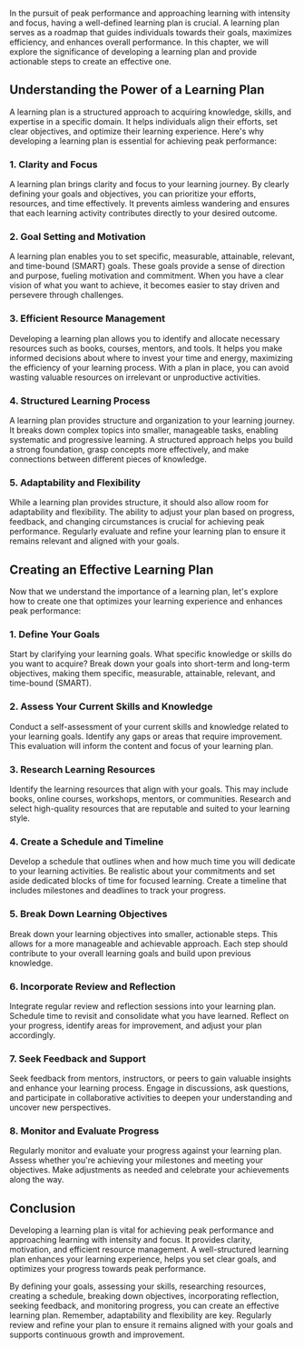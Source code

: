 
In the pursuit of peak performance and approaching learning with intensity and focus, having a well-defined learning plan is crucial. A learning plan serves as a roadmap that guides individuals towards their goals, maximizes efficiency, and enhances overall performance. In this chapter, we will explore the significance of developing a learning plan and provide actionable steps to create an effective one.

Understanding the Power of a Learning Plan
------------------------------------------

A learning plan is a structured approach to acquiring knowledge, skills, and expertise in a specific domain. It helps individuals align their efforts, set clear objectives, and optimize their learning experience. Here's why developing a learning plan is essential for achieving peak performance:

### 1. Clarity and Focus

A learning plan brings clarity and focus to your learning journey. By clearly defining your goals and objectives, you can prioritize your efforts, resources, and time effectively. It prevents aimless wandering and ensures that each learning activity contributes directly to your desired outcome.

### 2. Goal Setting and Motivation

A learning plan enables you to set specific, measurable, attainable, relevant, and time-bound (SMART) goals. These goals provide a sense of direction and purpose, fueling motivation and commitment. When you have a clear vision of what you want to achieve, it becomes easier to stay driven and persevere through challenges.

### 3. Efficient Resource Management

Developing a learning plan allows you to identify and allocate necessary resources such as books, courses, mentors, and tools. It helps you make informed decisions about where to invest your time and energy, maximizing the efficiency of your learning process. With a plan in place, you can avoid wasting valuable resources on irrelevant or unproductive activities.

### 4. Structured Learning Process

A learning plan provides structure and organization to your learning journey. It breaks down complex topics into smaller, manageable tasks, enabling systematic and progressive learning. A structured approach helps you build a strong foundation, grasp concepts more effectively, and make connections between different pieces of knowledge.

### 5. Adaptability and Flexibility

While a learning plan provides structure, it should also allow room for adaptability and flexibility. The ability to adjust your plan based on progress, feedback, and changing circumstances is crucial for achieving peak performance. Regularly evaluate and refine your learning plan to ensure it remains relevant and aligned with your goals.

Creating an Effective Learning Plan
-----------------------------------

Now that we understand the importance of a learning plan, let's explore how to create one that optimizes your learning experience and enhances peak performance:

### 1. Define Your Goals

Start by clarifying your learning goals. What specific knowledge or skills do you want to acquire? Break down your goals into short-term and long-term objectives, making them specific, measurable, attainable, relevant, and time-bound (SMART).

### 2. Assess Your Current Skills and Knowledge

Conduct a self-assessment of your current skills and knowledge related to your learning goals. Identify any gaps or areas that require improvement. This evaluation will inform the content and focus of your learning plan.

### 3. Research Learning Resources

Identify the learning resources that align with your goals. This may include books, online courses, workshops, mentors, or communities. Research and select high-quality resources that are reputable and suited to your learning style.

### 4. Create a Schedule and Timeline

Develop a schedule that outlines when and how much time you will dedicate to your learning activities. Be realistic about your commitments and set aside dedicated blocks of time for focused learning. Create a timeline that includes milestones and deadlines to track your progress.

### 5. Break Down Learning Objectives

Break down your learning objectives into smaller, actionable steps. This allows for a more manageable and achievable approach. Each step should contribute to your overall learning goals and build upon previous knowledge.

### 6. Incorporate Review and Reflection

Integrate regular review and reflection sessions into your learning plan. Schedule time to revisit and consolidate what you have learned. Reflect on your progress, identify areas for improvement, and adjust your plan accordingly.

### 7. Seek Feedback and Support

Seek feedback from mentors, instructors, or peers to gain valuable insights and enhance your learning process. Engage in discussions, ask questions, and participate in collaborative activities to deepen your understanding and uncover new perspectives.

### 8. Monitor and Evaluate Progress

Regularly monitor and evaluate your progress against your learning plan. Assess whether you're achieving your milestones and meeting your objectives. Make adjustments as needed and celebrate your achievements along the way.

Conclusion
----------

Developing a learning plan is vital for achieving peak performance and approaching learning with intensity and focus. It provides clarity, motivation, and efficient resource management. A well-structured learning plan enhances your learning experience, helps you set clear goals, and optimizes your progress towards peak performance.

By defining your goals, assessing your skills, researching resources, creating a schedule, breaking down objectives, incorporating reflection, seeking feedback, and monitoring progress, you can create an effective learning plan. Remember, adaptability and flexibility are key. Regularly review and refine your plan to ensure it remains aligned with your goals and supports continuous growth and improvement.
